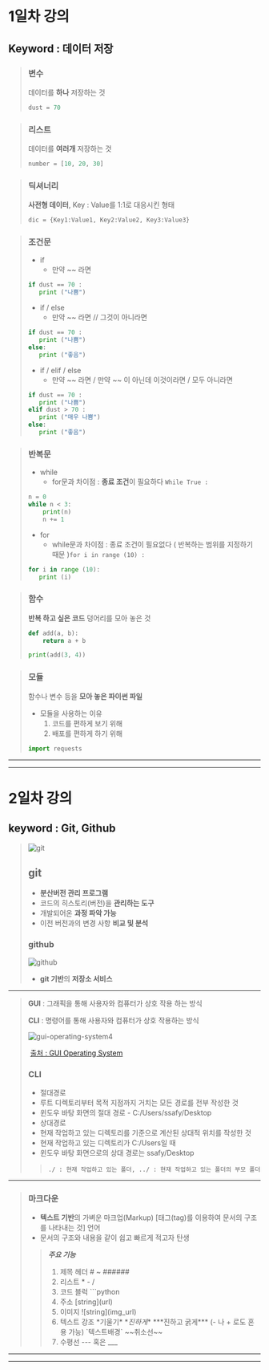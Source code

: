 # 1일차 강의

## Keyword : 데이터 저장



>### 변수
>
>데이터를 **하나** 저장하는 것
>
>```python
>dust = 70
>```



>### 리스트
>
>데이터를 **여러개** 저장하는 것
>
>```python
>number = [10, 20, 30]
>```



>### 딕셔너리
>
>**사전형 데이터**, Key : Value를 1:1로 대응시킨 형태
>
>```python
>dic = {Key1:Value1, Key2:Value2, Key3:Value3}
>```



>### 조건문
>
>* if
>    * 만약 ~~ 라면
>
>```python
>if dust == 70 :
>    print ("나쁨")
>```
>
>* if / else
>     * 만약 ~~ 라면 // 그것이 아니라면
>
>```python
>if dust == 70 :
>    print ("나쁨")
>else:
>    print ("좋음")
>```
>
>* if / elif / else
>    * 만약 ~~ 라면 / 만약 ~~ 이 아닌데 이것이라면 / 모두 아니라면
>
>```python
>if dust == 70 :
>    print ("나쁨")
>elif dust > 70 :
>    print ("매우 나쁨")
>else:
>    print ("좋음")
>```



> ### 반복문
>
> * while
>   * for문과 차이점 : **종료 조건**이 필요하다 `While True :`
>
> ```python
> n = 0
> while n < 3:
>     print(n)
>     n += 1
> ```
>
> * for
>   * while문과 차이점 : 종료 조건이 필요없다 ( 반복하는 범위를 지정하기 때문 )`for i in range (10) :`
> ```python
> for i in range (10):
>    print (i)
> ```



> ### 함수
>
> **반복 하고 싶은 코드** 덩어리를 모아 놓은 것
>
> ```python
> def add(a, b): 
>     return a + b
> 
> print(add(3, 4))
> ```



> ### 모듈
>
> 함수나 변수 등을 **모아 놓은 파이썬 파일**
>
> * 모듈을 사용하는 이유
>   1. 코드를 편하게 보기 위해
>   2. 배포를 편하게 하기 위해
>
> ```python
> import requests
> ```



___

___

# 2일차 강의

## keyword : Git, Github

>![git](C:\Users\multicampus\Desktop\git.png)
>
>## git 
>
>* **분산버전 관리 프로그램**
>* 코드의 히스토리(버전)을 **관리하는 도구**
>* 개발되어온 **과정 파악 가능**
>* 이전 버전과의 변경 사항 **비교 및 분석**
>
>
>
>
>
>### github
>
>![github](C:\Users\multicampus\Downloads\github.png)
>
>
>
>*  **git 기반**의 **저장소 서비스**

___



>**GUI** : 그래픽을 통해 사용자와 컴퓨터가 상호 작용 하는 방식
>
>**CLI** : 명령어를 통해 사용자와 컴퓨터가 상호 작용하는 방식
>
>![gui-operating-system4](C:\Users\multicampus\Desktop\gui-operating-system4.png)
>
>​																										[출처 : GUI Operating System](https://www.javatpoint.com/gui-operating-system)
>
>### CLI
>
>* 절대경로
>  * 루트 디렉토리부터 목적 지점까지 거치는 모든 경로를 전부 작성한 것
>  * 윈도우 바탕 화면의 절대 경로 - C:/Users/ssafy/Desktop
>* 상대경로
>  * 현재 작업하고 있는 디렉토리를 기준으로 계산된 상대적 위치를 작성한 것
>  * 현재 작업하고 있는 디렉토리가 C:/Users일 때
>  * 윈도우 바탕 화면으로의 상대 경로는 ssafy/Desktop
>
>> ``./ : 현재 작업하고 있는 폴더, ../ : 현재 작업하고 있는 폴더의 부모 폴더``



___

>### 마크다운
>
>* **텍스트 기반**의 가벼운 마크업(Markup) [태그(tag)를 이용하여 문서의 구조를 나타내는 것] 언어
>* 문서의 구조와 내용을 같이 쉽고 빠르게 적고자 탄생
>
>>
>>
>>***주요 기능***
>>
>>
>>
>>1. 제목 헤더 # ~ ######
>>2. 리스트 * - /
>>3. 코드 블럭 ```python
>>4. 주소 \[string](url)
>>5. 이미지 \![string]\(img_url)
>>6. 텍스트 강조 \*기울기* \**진하게** \*\*\*진하고 굵게\*\*\* (- 나 + 로도 혼용 가능) \`텍스트배경` \~~취소선~~ 
>>7. 수평선 \--- 혹은 \___



___

___